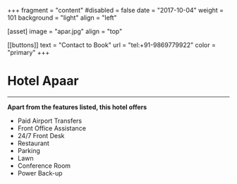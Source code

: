 +++
fragment = "content"
#disabled = false
date = "2017-10-04"
weight = 101
background = "light"
align = "left"

[asset]
  image = "apar.jpg"
  align = "top"

 [[buttons]]
  text = "Contact to Book"
  url = "tel:+91-9869779922"
  color = "primary"
+++


 # Hotel Apaar
***
**Apart from the features listed, this hotel offers**
- Paid Airport Transfers
- Front Office Assistance
- 24/7 Front Desk
- Restaurant
- Parking
- Lawn
- Conference Room
- Power Back-up